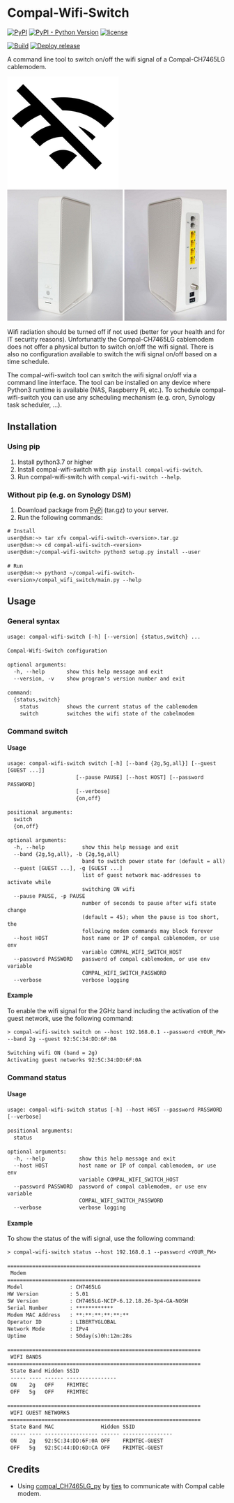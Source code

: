# Compal-Wifi-Switch
[![PyPI](https://img.shields.io/pypi/v/compal-wifi-switch.svg)](https://pypi.org/project/compal-wifi-switch/)
[![PyPI - Python Version](https://img.shields.io/pypi/pyversions/compal-wifi-switch.svg)](https://pypi.org/project/compal-wifi-switch/)
[![license](https://img.shields.io/badge/License-Apache%202.0-blue.svg)](https://opensource.org/licenses/Apache-2.0)

[![Build](https://github.com/frimtec/compal-wifi-switch/workflows/Build/badge.svg)](https://github.com/frimtec/compal-wifi-switch/actions?query=workflow%3ABuild)
[![Deploy release](https://github.com/frimtec/compal-wifi-switch/workflows/Deploy%20release/badge.svg)](https://github.com/frimtec/compal-wifi-switch/actions?query=workflow%3A%22Deploy+release%22)

A command line tool to switch on/off the wifi signal of a Compal-CH7465LG cablemodem.

![Turn wifi signal off when not in use!](images/wifi-off.png)
![Compal-CH7465LG cablemodem front with UPC design](images/compal_modem-front-upc-design.png)
![Compal-CH7465LG cablemodem back](images/compal_modem_back.png)

Wifi radiation should be turned off if not used (better for your health and for IT security reasons). 
Unfortunattly the Compal-CH7465LG cablemodem does not offer a physical button to switch on/off the wifi signal.
There is also no configuration available to switch the wifi signal on/off based on a time schedule.

The compal-wifi-switch tool can switch the wifi signal on/off via a command line interface. 
The tool can be installed on any device where Python3 runtime is available (NAS, Raspberry Pi, etc.). 
To schedule compal-wifi-switch you can use any scheduling mechanism (e.g. cron, Synology task scheduler, ...).  

## Installation
### Using pip
1. Install python3.7 or higher
1. Install compal-wifi-switch with ```pip install compal-wifi-switch```.
1. Run compal-wifi-switch with ```compal-wifi-switch --help```.

### Without pip (e.g. on Synology DSM)
1. Download package from [PyPi](https://pypi.org/project/compal-wifi-switch/#files) (tar.gz) to your server.
1. Run the following commands:
```
# Install
user@dsm:~> tar xfv compal-wifi-switch-<version>.tar.gz
user@dsm:~> cd compal-wifi-switch-<version>
user@dsm:~/compal-wifi-switch> python3 setup.py install --user

# Run
user@dsm:~> python3 ~/compal-wifi-switch-<version>/compal_wifi_switch/main.py --help
```

## Usage

### General syntax
```
usage: compal-wifi-switch [-h] [--version] {status,switch} ...

Compal-Wifi-Switch configuration

optional arguments:
  -h, --help       show this help message and exit
  --version, -v    show program's version number and exit

command:
  {status,switch}
    status         shows the current status of the cablemodem
    switch         switches the wifi state of the cabelmodem    
```

### Command switch
#### Usage
```
usage: compal-wifi-switch switch [-h] [--band {2g,5g,all}] [--guest [GUEST ...]]
                      [--pause PAUSE] [--host HOST] [--password PASSWORD]
                      [--verbose]
                      {on,off}

positional arguments:
  switch
  {on,off}

optional arguments:
  -h, --help            show this help message and exit
  --band {2g,5g,all}, -b {2g,5g,all}
                        band to switch power state for (default = all)
  --guest [GUEST ...], -g [GUEST ...]
                        list of guest network mac-addresses to activate while
                        switching ON wifi
  --pause PAUSE, -p PAUSE
                        number of seconds to pause after wifi state change
                        (default = 45); when the pause is too short, the
                        following modem commands may block forever
  --host HOST           host name or IP of compal cablemodem, or use env
                        variable COMPAL_WIFI_SWITCH_HOST
  --password PASSWORD   password of compal cablemodem, or use env variable
                        COMPAL_WIFI_SWITCH_PASSWORD
  --verbose             verbose logging
```
#### Example
To enable the wifi signal for the 2GHz band including the activation of the guest network, use the following command:
```
> compal-wifi-switch switch on --host 192.168.0.1 --password <YOUR_PW> --band 2g --guest 92:5C:34:DD:6F:0A

Switching wifi ON (band = 2g)
Activating guest networks 92:5C:34:DD:6F:0A
```

### Command status
#### Usage
```
usage: compal-wifi-switch status [-h] --host HOST --password PASSWORD [--verbose]

positional arguments:
  status

optional arguments:
  -h, --help           show this help message and exit
  --host HOST          host name or IP of compal cablemodem, or use env
                       variable COMPAL_WIFI_SWITCH_HOST
  --password PASSWORD  password of compal cablemodem, or use env variable
                       COMPAL_WIFI_SWITCH_PASSWORD
  --verbose            verbose logging
```

#### Example
To show the status of the wifi signal, use the following command:
```
> compal-wifi-switch status --host 192.168.0.1 --password <YOUR_PW>

==============================================================
 Modem
==============================================================
Model               : CH7465LG
HW Version          : 5.01
SW Version          : CH7465LG-NCIP-6.12.18.26-3p4-GA-NOSH
Serial Number       : ************
Modem MAC Address   : **:**:**:**:**:**
Operator ID         : LIBERTYGLOBAL
Network Mode        : IPv4
Uptime              : 50day(s)0h:12m:28s

==============================================================
 WIFI BANDS
==============================================================
 State Band Hidden SSID
 ----- ---- ------ ----------------
 ON    2g   OFF    FRIMTEC
 OFF   5g   OFF    FRIMTEC

==============================================================
 WIFI GUEST NETWORKS
==============================================================
 State Band MAC               Hidden SSID
 ----- ---- ----------------- ------ ----------------
 ON    2g   92:5C:34:DD:6F:0A OFF    FRIMTEC-GUEST
 OFF   5g   92:5C:44:DD:6D:CA OFF    FRIMTEC-GUEST

```

## Credits
* Using [compal_CH7465LG_py](https://github.com/ties/compal_CH7465LG_py) by [ties](https://github.com/ties/) to communicate with Compal cable modem.
